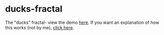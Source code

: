 # ducks-fractal
The "ducks" fractal- view the demo [here](https://radian628.github.io/ducks-fractal/index.html). If you want an explanation of how this works (not by me), [click here](http://algorithmic-worlds.net/blog/blog.php?Post=20110227).